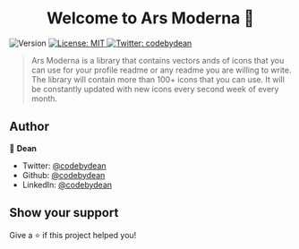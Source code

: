 <h1 align="center">Welcome to Ars Moderna 👋</h1>
<p>
  <img alt="Version" src="https://img.shields.io/badge/version-2023.0.1-blue.svg?cacheSeconds=2592000" />
  <a href="#" target="_blank">
    <img alt="License: MIT" src="https://img.shields.io/badge/License-MIT-yellow.svg" />
  </a>
  <a href="https://twitter.com/codebydean" target="_blank">
    <img alt="Twitter: codebydean" src="https://img.shields.io/twitter/follow/codebydean.svg?style=social" />
  </a>
</p>

> Ars Moderna is a library that contains vectors ands of icons that you can use for your profile readme or any readme you are willing to write. The library will contain more than 100+ icons that you can use. It will be constantly updated with new icons every second week of every month.

## Author

👤 **Dean**

* Twitter: [@codebydean](https://twitter.com/codebydean)
* Github: [@codebydean](https://github.com/codebydean)
* LinkedIn: [@codebydean](https://linkedin.com/in/codebydean)

## Show your support

Give a ⭐️ if this project helped you!
